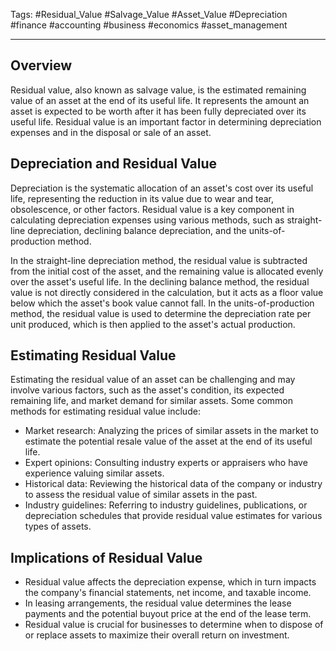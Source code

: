 Tags: #Residual_Value #Salvage_Value #Asset_Value #Depreciation #finance #accounting #business #economics #asset_management

---

## Overview

Residual value, also known as salvage value, is the estimated remaining value of an asset at the end of its useful life. It represents the amount an asset is expected to be worth after it has been fully depreciated over its useful life. Residual value is an important factor in determining depreciation expenses and in the disposal or sale of an asset.

## Depreciation and Residual Value

Depreciation is the systematic allocation of an asset's cost over its useful life, representing the reduction in its value due to wear and tear, obsolescence, or other factors. Residual value is a key component in calculating depreciation expenses using various methods, such as straight-line depreciation, declining balance depreciation, and the units-of-production method.

In the straight-line depreciation method, the residual value is subtracted from the initial cost of the asset, and the remaining value is allocated evenly over the asset's useful life. In the declining balance method, the residual value is not directly considered in the calculation, but it acts as a floor value below which the asset's book value cannot fall. In the units-of-production method, the residual value is used to determine the depreciation rate per unit produced, which is then applied to the asset's actual production.

## Estimating Residual Value

Estimating the residual value of an asset can be challenging and may involve various factors, such as the asset's condition, its expected remaining life, and market demand for similar assets. Some common methods for estimating residual value include:

-   Market research: Analyzing the prices of similar assets in the market to estimate the potential resale value of the asset at the end of its useful life.
-   Expert opinions: Consulting industry experts or appraisers who have experience valuing similar assets.
-   Historical data: Reviewing the historical data of the company or industry to assess the residual value of similar assets in the past.
-   Industry guidelines: Referring to industry guidelines, publications, or depreciation schedules that provide residual value estimates for various types of assets.

## Implications of Residual Value

-   Residual value affects the depreciation expense, which in turn impacts the company's financial statements, net income, and taxable income.
-   In leasing arrangements, the residual value determines the lease payments and the potential buyout price at the end of the lease term.
-   Residual value is crucial for businesses to determine when to dispose of or replace assets to maximize their overall return on investment.